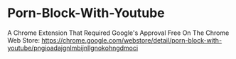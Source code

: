 # Porn-Block-With-Youtube
A Chrome Extension That Required Google's Approval
Free On The Chrome Web Store: https://chrome.google.com/webstore/detail/porn-block-with-youtube/pngioadajgnlmbijnllgnokohngdmoci
